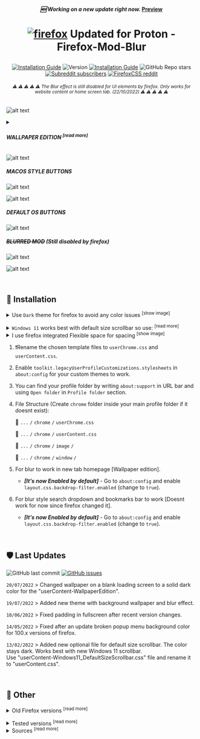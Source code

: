 #### <p align="center"> <i> 🆕 Working on a new update right now.</i> [Preview](https://github.com/datguypiko/Firefox-Mod-Blur/discussions/28#discussion-4513969) </p>

# <p align="center"> [![firefox](https://user-images.githubusercontent.com/61329159/197364522-ffdb607c-f634-4ddd-a234-7ccc3833d8b6.png)](https://github.com/datguypiko/Firefox-Mod-Blur#wrench-installation) Updated for Proton - Firefox-Mod-Blur </p> 

<p align="center"><a href="#wrench-installation"><img alt="Installation Guide" src="https://img.shields.io/badge/Installation%20Guide-informational?style=flat"></a> <img alt="Version" src="https://img.shields.io/badge/Last%20tested%20ver.-106.0.1-blue?style=flat&logo=firefox&logoColor=white"> <a href="#shield-last-updates"><img alt="Installation Guide" src="https://img.shields.io/badge/Last%20update-20/07/2022-bightgreen?style=flat"></a> <img alt="GitHub Repo stars" src="https://img.shields.io/github/stars/datguypiko/Firefox-Mod-Blur?color=green&logo=github&style=flat"> <a href="https://www.reddit.com/r/Firefox/"><img alt="Subreddit subscribers" src="https://img.shields.io/reddit/subreddit-subscribers/Firefox?label=r%2FFirefox&logo=reddit&style=flat&logoColor=white"></a> <a href="https://www.reddit.com/r/FirefoxCSS/"><img alt="FirefoxCSS reddit" src="https://img.shields.io/reddit/subreddit-subscribers/FirefoxCSS?label=More%20r%2FFirefoxCSS&logo=reddit&style=social"></a> </p>

###### <p align="center"> <sup>  :warning: :warning: :warning: :warning: :warning:  The Blur effect is still disabled for UI elements by firefox. Only works for website content or home screen tab. (22/10/2022) :warning: :warning: :warning: :warning: :warning: </sup>
</p>

![alt text](https://i.imgur.com/RngH3GW.png) 

<details><summary>

##### WALLPAPER EDITION <sup>[read more]</sup></summary>

> ##### Download *'userContent-WallpaperEdition-Windows11DefaultScrollbar.css'* (better for win11 scrollbar) or *'userContent-WallpaperEdition-ThinScrollbar.css'*

> ##### Downloaded `WallpaperEdition` rename it to `userContent.css` file, put "wallpaper.jpg" inside `image` folder. If want to use 'png' image dont forget to rename to "wallpaper.png" in `userContent.css` on code line 39.
</details>
 
![alt text](https://i.imgur.com/CTOqtpN.jpg) 

##### MACOS STYLE BUTTONS
![alt text](https://i.imgur.com/kHRVq3Q.gif)

![alt text](https://i.imgur.com/vda7CNM.png)

##### DEFAULT OS BUTTONS

![alt text](https://i.imgur.com/Z9MD1ym.png)

##### ~~BLURRED MOD~~ (Still disabled by firefox)
![alt text](https://i.imgur.com/GklKQ6v.png)

![alt text](https://i.imgur.com/OasXFqd.png)


</br>

## :wrench: Installation

<details><summary>Use <code>Dark</code> theme for firefox to avoid any color issues <sup>[show image]</sup></summary>

![image](https://user-images.githubusercontent.com/61329159/197360837-503f8d50-b2c1-4c29-94d7-870adb1c3ab0.png)</details>

<details><summary><code>Windows 11</code> works best with default size scrollbar so use: <sup>[read more]</sup></summary><p>Use <code>userContent-WallpaperEdition-Windows11DefaultScrollbar.css</code> or <code>userContent-Windows11DefaultScrollbar.css</code></p></details>

<details><summary>I use firefox integrated Flexible space for spacing <sup>[show image]</sup></summary>

![image](https://user-images.githubusercontent.com/61329159/197362629-b5c6e49a-92c4-4d08-aada-f8883e7c471f.png)</details>

1. :exclamation:Rename the chosen template files to `userChrome.css` and `userContent.css`.
2. Enable `toolkit.legacyUserProfileCustomizations.stylesheets` in `about:config` for your custom themes to work.
3. You can find your profile folder by writing `about:support` in URL bar and using `Open folder` in `Profile folder` section.
4. File Structure (Create `chrome` folder inside your main profile folder if it doesnt exist):

	 :open_file_folder: `...` `/` `chrome` `/` `userChrome.css`

	 :open_file_folder: `...` `/` `chrome` `/` `userContent.css`

	 :open_file_folder: `...` `/` `chrome` `/` `image` `/`
	
	 :open_file_folder: `...` `/` `chrome` `/` `window` `/`
	
5. For blur to work in new tab homepage [Wallpaper edition].
	
    - ***[It's now Enabled by default]*** - Go to `about:config` and enable `layout.css.backdrop-filter.enabled` (change to `true`).	
  
6. For blur style search dropdown and bookmarks bar to work [Doesnt work for now since firefox changed it].
	
    - ***[It's now Enabled by default]*** - Go to `about:config` and enable `layout.css.backdrop-filter.enabled` (change to `true`).

</br>

## :shield: Last Updates 

<img alt="GitHub last commit" src="https://img.shields.io/github/last-commit/datguypiko/Firefox-Mod-Blur"> <a href="https://github.com/datguypiko/Firefox-Mod-Blur/issues"><img alt="GitHub issues" src="https://img.shields.io/github/issues/datguypiko/Firefox-Mod-Blur?color=yellow&logo=github&logoColor=white"> </a>

 `20/07/2022` > Changed wallpaper on a blank loading screen to a solid dark color for the "userContent-WallpaperEdition".

 `19/07/2022` > Added new theme with background wallpaper and blur effect. 

 `10/06/2022` > Fixed padding in fullscreen after recent version changes.

 `14/05/2022` > Fixed after an update broken popup menu background color for 100.x versions of firefox.

 `13/02/2022` > Added new optional file for default size scrollbar. The color stays dark. Works best with new Windows 11 scrollbar. </br>Use "userContent-Windows11_DefaultSizeScrollbar.css" file and rename it to "userContent.css".

</br>

## :page_facing_up: Other

<details><summary>Old Firefox versions <sup>[read more]</sup></summary>

> One line config: 'userChrome-ONE-LINER.css' For Firefox versions below 89.0.0
![alt text](https://i.imgur.com/YwrbCxm.png)</details>
<details><summary>Tested versions <sup>[read more]</sup></summary>

```html
Last Tested on:
 	-- Default Dark Theme
	NEW PROTON 
		-- Windows 10/11 - 106.0.1 / 105 / 104.0.1 / 102.0.1 / 102.0 / 101.0 / 100.0 / 99.0.1/ 98.0 / 97.0.1 / 96.0.3 / 96.0 / 95.0 / 94.0.1 / 93.0 / 91.0.2 / 90.0.1 / 90.0 / 89.0.1 / 89.0.0

	Old Firefox Versions:
		-- Windows - 73.0.1 / 74.0 / 74.0.1 / 75.0.0 / 77.0.1 / 80.0 /  84.0.1 / 85.0.0
 		-- Linux - 74.0.1 | Default Dark Theme
```
</details>
<details><summary>Sources <sup>[read more]</sup></summary>

> Source for Backdrop filter: [`https://www.reddit.com/r/FirefoxCSS/comments/ddi4dc/testing_the_backdropfilter_in_the_url_dropdown/`](https://www.reddit.com/r/FirefoxCSS/comments/ddi4dc/testing_the_backdropfilter_in_the_url_dropdown/)

> Source for Windows Control buttons: [`https://github.com/aminomancer/uc.css.js/tree/master/resources/window`](https://github.com/aminomancer/uc.css.js/tree/master/resources/window)
</details>
